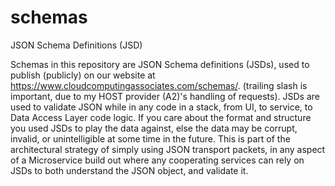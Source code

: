 # schemas
JSON Schema Definitions (JSD)

Schemas in this repository are JSON Schema definitions (JSDs), used to publish (publicly) on our website at https://www.cloudcomputingassociates.com/schemas/. (trailing slash is important, due to my HOST provider (A2)'s handling of requests).
JSDs are used to validate JSON while in any code in a stack, from UI, to service, to Data Access Layer code logic.    If you care about the format and structure you used JSDs to play the data against, else the data may be corrupt, invalid, or unintelligible at some time in the future.   This is part of the architectural strategy of simply using JSON transport packets, in any aspect of a Microservice build out where any cooperating services can rely on JSDs to both understand the JSON object, and validate it.
